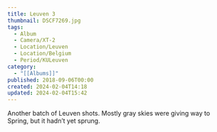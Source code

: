 ```yaml
---
title: Leuven 3
thumbnail: DSCF7269.jpg
tags:
  - Album
  - Camera/XT-2
  - Location/Leuven
  - Location/Belgium
  - Period/KULeuven
category:
  - "[[Albums]]"
published: 2018-09-06T00:00
created: 2024-02-04T14:18
updated: 2024-02-04T15:42
---
```

Another batch of Leuven shots. Mostly gray skies were giving way to Spring, but it hadn’t yet sprung.